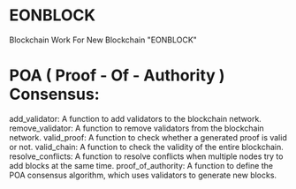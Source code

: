 # EONBLOCK
Blockchain Work For New Blockchain "EONBLOCK" 

# POA ( Proof - Of - Authority ) Consensus: 

add_validator: A function to add validators to the blockchain network.
remove_validator: A function to remove validators from the blockchain network.
valid_proof: A function to check whether a generated proof is valid or not.
valid_chain: A function to check the validity of the entire blockchain.
resolve_conflicts: A function to resolve conflicts when multiple nodes try to add blocks at the same time.
proof_of_authority: A function to define the POA consensus algorithm, which uses validators to generate new blocks.
